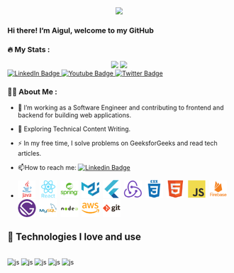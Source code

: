 <div id="header" align="center">
  <img src="https://media.giphy.com/media/M9gbBd9nbDrOTu1Mqx/giphy.gif" width="100"/>
</div>

<h3>Hi there! I’m Aigul, welcome to my GitHub</h3>

### :fire: My Stats :
<div align="center">
        <a href="https://github.com/aigul-ermak"></a>
        <img src="https://github-readme-stats.vercel.app/api?username=aigul-ermak&show_icons=true&theme=gradient&include_all_commits=true&count-private=false" height="180em">
        <img src="https://github-readme-stats.vercel.app/api/top-langs/?username=aigul-ermak&layout=compact&langs_count=7&&theme=gradient" height="180em">
</div> 

<div id="badges">
  <a href="#">
    <img src="https://img.shields.io/badge/LinkedIn-blue?style=for-the-badge&logo=linkedin&logoColor=white" alt="LinkedIn Badge"/>
  </a>
  <a href="#">
    <img src="https://img.shields.io/badge/YouTube-red?style=for-the-badge&logo=youtube&logoColor=white" alt="Youtube Badge"/>
  </a>
  <a href="#">
    <img src="https://img.shields.io/badge/Twitter-blue?style=for-the-badge&logo=twitter&logoColor=white" alt="Twitter Badge"/>
  </a>
</div>

### :woman_technologist: About Me :
- :telescope: I’m working as a Software Engineer and contributing to frontend and backend for building web applications.

- :seedling: Exploring Technical Content Writing.

- :zap: In my free time, I solve problems on GeeksforGeeks and read tech articles.

- :mailbox:How to reach me: [![Linkedin Badge](https://img.shields.io/badge/-kakbar-blue?style=flat&logo=Linkedin&logoColor=white)](your-linkedin-url)

- <div>
  <img src="https://github.com/devicons/devicon/blob/master/icons/java/java-original-wordmark.svg" title="Java" alt="Java" width="40" height="40"/>&nbsp;
  <img src="https://github.com/devicons/devicon/blob/master/icons/react/react-original-wordmark.svg" title="React" alt="React" width="40" height="40"/>&nbsp;
  <img src="https://github.com/devicons/devicon/blob/master/icons/spring/spring-original-wordmark.svg" title="Spring" alt="Spring" width="40" height="40"/>&nbsp;
  <img src="https://github.com/devicons/devicon/blob/master/icons/materialui/materialui-original.svg" title="Material UI" alt="Material UI" width="40" height="40"/>&nbsp;
  <img src="https://github.com/devicons/devicon/blob/master/icons/flutter/flutter-original.svg" title="Flutter" alt="Flutter" width="40" height="40"/>&nbsp;
  <img src="https://github.com/devicons/devicon/blob/master/icons/redux/redux-original.svg" title="Redux" alt="Redux " width="40" height="40"/>&nbsp;
  <img src="https://github.com/devicons/devicon/blob/master/icons/css3/css3-plain-wordmark.svg"  title="CSS3" alt="CSS" width="40" height="40"/>&nbsp;
  <img src="https://github.com/devicons/devicon/blob/master/icons/html5/html5-original.svg" title="HTML5" alt="HTML" width="40" height="40"/>&nbsp;
  <img src="https://github.com/devicons/devicon/blob/master/icons/javascript/javascript-original.svg" title="JavaScript" alt="JavaScript" width="40" height="40"/>&nbsp;
  <img src="https://github.com/devicons/devicon/blob/master/icons/firebase/firebase-plain-wordmark.svg" title="Firebase" alt="Firebase" width="40" height="40"/>&nbsp;
  <img src="https://github.com/devicons/devicon/blob/master/icons/gatsby/gatsby-original.svg" title="Gatsby"  alt="Gatsby" width="40" height="40"/>&nbsp;
  <img src="https://github.com/devicons/devicon/blob/master/icons/mysql/mysql-original-wordmark.svg" title="MySQL"  alt="MySQL" width="40" height="40"/>&nbsp;
  <img src="https://github.com/devicons/devicon/blob/master/icons/nodejs/nodejs-original-wordmark.svg" title="NodeJS" alt="NodeJS" width="40" height="40"/>&nbsp;
  <img src="https://github.com/devicons/devicon/blob/master/icons/amazonwebservices/amazonwebservices-plain-wordmark.svg" title="AWS" alt="AWS" width="40" height="40"/>&nbsp;
  <img src="https://github.com/devicons/devicon/blob/master/icons/git/git-original-wordmark.svg" title="Git" **alt="Git" width="40" height="40"/>
</div>


## 💖 Technologies I love and use

<div style="display: inline_block"><br>
  <img align="center" alt="js"  src="https://camo.githubusercontent.com/7e487e1d75105e11fb8f8aaa1701d7cad419dc28a8d7b963b99c8121eaee363d/68747470733a2f2f696d672e736869656c64732e696f2f62616467652f2d4325323053484152502d707572706c653f6c6f676f3d637368617270266c6f676f436f6c6f723d7768697465267374796c653d706c6173746963" />
  <img align="center" alt="js"  src="https://camo.githubusercontent.com/6c58180ae293e92c38eb1522087f0648ddf50ea328cb2b5afbcecf58484fa330/68747470733a2f2f696d672e736869656c64732e696f2f62616467652f2d4d4943524f534f46545f53514c5f5345525645522d677261793f6c6f676f3d6d6963726f736f667473716c736572766572266c6f676f436f6c6f723d7768697465267374796c653d706c6173746963" />
  <img align="center" alt="js" src="https://camo.githubusercontent.com/8fc2aab5cff8b87512291e839cd5064b98cc7ece28741298a7cb97c4b2f4e593/68747470733a2f2f696d672e736869656c64732e696f2f62616467652f2d4a4156415343524950542d79656c6c6f773f6c6f676f3d6a617661736372697074266c6f676f436f6c6f723d7768697465267374796c653d706c6173746963" />
  <img align="center" alt="js" src="https://camo.githubusercontent.com/39d2eaa1cd96a36784098edfb70e6301d9eb3ab7058702f017bd89d51042d9dc/68747470733a2f2f696d672e736869656c64732e696f2f62616467652f2d545950455343524950542d3032353639423f6c6f676f3d74797065736372697074266c6f676f436f6c6f723d7768697465267374796c653d706c6173746963" />
  <img align="center" alt="js" src="https://camo.githubusercontent.com/04fa7cd72c8ec835964f902f94b2b9e17dde4dca27cffdbb54e77dc203d8f0dd/68747470733a2f2f696d672e736869656c64732e696f2f62616467652f2d414e47554c41522d7265643f6c6f676f3d616e67756c6172266c6f676f436f6c6f723d7768697465267374796c653d706c6173746963" />
  
  
</div>



<!---
gabriel-aquino-jr/gabriel-aquino-jr is a ✨ special ✨ repository because its `README.md` (this file) appears on your GitHub profile.
You can click the Preview link to take a look at your changes.
--->
